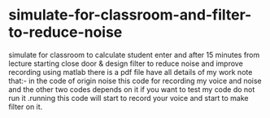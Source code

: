 # simulate-for-classroom-and-filter-to-reduce-noise
simulate for classroom to calculate student enter and after 15 minutes from lecture starting close door &amp; design filter to reduce noise and improve recording using matlab
there is a pdf file have all details of my work 
note that:- in the code of origin noise this code for recording my voice and noise and the other two codes depends on it if you want to test my code do not run it .running this code will start to record your voice and start to make filter on it.

